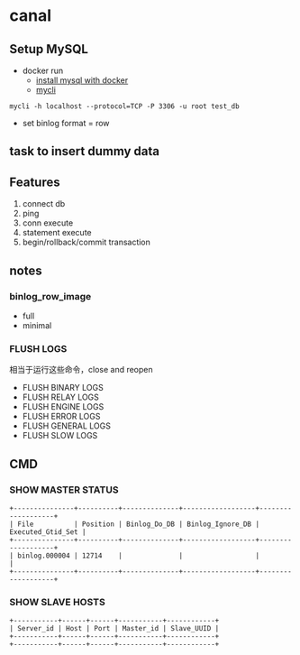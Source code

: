 # canal
## Setup MySQL
* docker run
  - [install mysql with docker](https://medium.com/@philipp.schmiedel/local-docker-mysql-macos-fa7ac14348c4)
  - [mycli](https://www.mycli.net/install)
```
mycli -h localhost --protocol=TCP -P 3306 -u root test_db
```
* set binlog format = row
## task to insert dummy data

## Features
1. connect db
2. ping
3. conn execute
4. statement execute
5. begin/rollback/commit transaction

## notes
### binlog_row_image
* full
* minimal
### FLUSH LOGS
相当于运行这些命令，close and reopen
* FLUSH BINARY LOGS
* FLUSH RELAY LOGS
* FLUSH ENGINE LOGS
* FLUSH ERROR LOGS
* FLUSH GENERAL LOGS
* FLUSH SLOW LOGS


## CMD

### SHOW MASTER STATUS

```
+---------------+----------+--------------+------------------+-------------------+
| File          | Position | Binlog_Do_DB | Binlog_Ignore_DB | Executed_Gtid_Set |
+---------------+----------+--------------+------------------+-------------------+
| binlog.000004 | 12714    |              |                  |                   |
+---------------+----------+--------------+------------------+-------------------+
```
### SHOW SLAVE HOSTS

```
+-----------+------+------+-----------+------------+
| Server_id | Host | Port | Master_id | Slave_UUID |
+-----------+------+------+-----------+------------+
+-----------+------+------+-----------+------------+
```